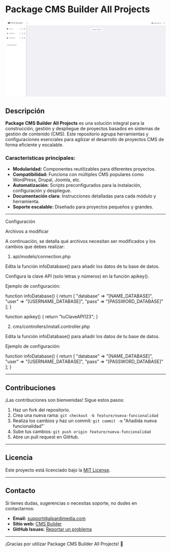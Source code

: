 ﻿# Package CMS Builder All Projects

![Package CMS Builder](https://github.com/albertopardo21690/package-cms-builder-all-projects/blob/395cbe3e55cf715f985cdd293c9ad94e56c805b1/banner.png)

## Descripción

**Package CMS Builder All Projects** es una solución integral para la construcción, gestión y despliegue de proyectos basados en sistemas de gestión de contenido (CMS). Este repositorio agrupa herramientas y configuraciones esenciales para agilizar el desarrollo de proyectos CMS de forma eficiente y escalable.

### Características principales:
- **Modularidad:** Componentes reutilizables para diferentes proyectos.
- **Compatibilidad:** Funciona con múltiples CMS populares como WordPress, Drupal, Joomla, etc.
- **Automatización:** Scripts preconfigurados para la instalación, configuración y despliegue.
- **Documentación clara:** Instrucciones detalladas para cada módulo y herramienta.
- **Soporte escalable:** Diseñado para proyectos pequeños y grandes.

---

Configuración

Archivos a modificar

A continuación, se detalla qué archivos necesitan ser modificados y los cambios que debes realizar:

1. api/models/connection.php

Edita la función infoDatabase() para añadir los datos de tu base de datos.

Configura la clave API (solo letras y números) en la función apikey().


Ejemplo de configuración:

function infoDatabase() {
    return [
        "database" => "[NAME_DATABASE]",
        "user" => "[USERNAME_DATABASE]",
        "pass" => "[PASSWORD_DATABASE]"
    ];
}

function apikey() {
    return "tuClaveAPI123";
}

2. cms/controllers/install.controller.php

Edita la función infoDatabase() para añadir los datos de tu base de datos.


Ejemplo de configuración:

function infoDatabase() {
    return [
        "database" => "[NAME_DATABASE]",
        "user" => "[USERNAME_DATABASE]",
        "pass" => "[PASSWORD_DATABASE]"
    ];
}

---

## Contribuciones

¡Las contribuciones son bienvenidas! Sigue estos pasos:

1. Haz un fork del repositorio.
2. Crea una nueva rama:
   `git checkout -b feature/nueva-funcionalidad`
3. Realiza los cambios y haz un commit:
   `git commit -m` "Añadida nueva funcionalidad"`
4. Sube tus cambios:
   `git push origin feature/nueva-funcionalidad`
5. Abre un pull request en GitHub.

---

## Licencia

Este proyecto está licenciado bajo la [MIT License](LICENSE).

---

## Contacto

Si tienes dudas, sugerencias o necesitas soporte, no dudes en contactarnos:

- **Email:** support@alpardimedia.com
- **Sitio web:** [CMS Builder](https://www.cms.alpardimedia.com)
- **GitHub Issues:** [Reportar un problema](https://github.com/albertopardo21690/package-cms-builder-all-projects/issues)

---

¡Gracias por utilizar Package CMS Builder All Projects! 🚀

